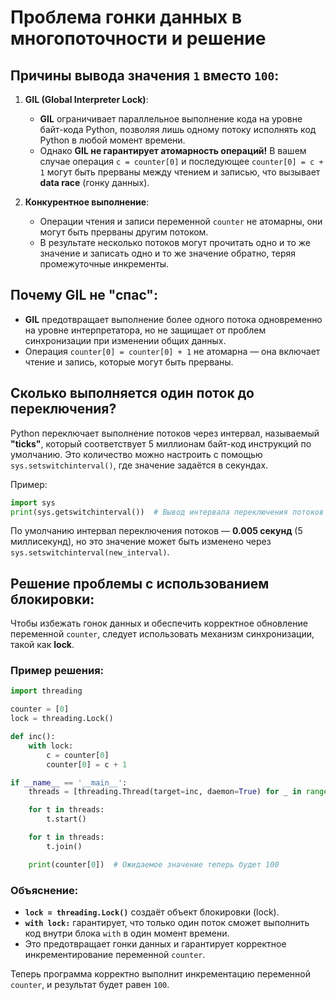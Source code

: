 
# Проблема гонки данных в многопоточности и решение

## Причины вывода значения `1` вместо `100`:
1. **GIL (Global Interpreter Lock)**:
   - **GIL** ограничивает параллельное выполнение кода на уровне байт-кода Python, позволяя лишь одному потоку исполнять код Python в любой момент времени.
   - Однако **GIL не гарантирует атомарность операций!** В вашем случае операция `c = counter[0]` и последующее `counter[0] = c + 1` могут быть прерваны между чтением и записью, что вызывает **data race** (гонку данных).

2. **Конкурентное выполнение**:
   - Операции чтения и записи переменной `counter` не атомарны, они могут быть прерваны другим потоком.
   - В результате несколько потоков могут прочитать одно и то же значение и записать одно и то же значение обратно, теряя промежуточные инкременты.

## Почему GIL не "спас":
- **GIL** предотвращает выполнение более одного потока одновременно на уровне интерпретатора, но не защищает от проблем синхронизации при изменении общих данных.
- Операция `counter[0] = counter[0] + 1` не атомарна — она включает чтение и запись, которые могут быть прерваны.

## Сколько выполняется один поток до переключения?
Python переключает выполнение потоков через интервал, называемый **"ticks"**, который соответствует 5 миллионам байт-код инструкций по умолчанию. Это количество можно настроить с помощью `sys.setswitchinterval()`, где значение задаётся в секундах.

Пример: 
```python
import sys
print(sys.getswitchinterval())  # Вывод интервала переключения потоков
```
По умолчанию интервал переключения потоков — **0.005 секунд** (5 миллисекунд), но это значение может быть изменено через `sys.setswitchinterval(new_interval)`.

## Решение проблемы с использованием блокировки:

Чтобы избежать гонок данных и обеспечить корректное обновление переменной `counter`, следует использовать механизм синхронизации, такой как **lock**.

### Пример решения:

```python
import threading

counter = [0]
lock = threading.Lock()

def inc():
    with lock:
        c = counter[0]
        counter[0] = c + 1

if __name__ == '__main__':
    threads = [threading.Thread(target=inc, daemon=True) for _ in range(100)]

    for t in threads:
        t.start()

    for t in threads:
        t.join()

    print(counter[0])  # Ожидаемое значение теперь будет 100
```

### Объяснение:
- **`lock = threading.Lock()`** создаёт объект блокировки (lock).
- **`with lock:`** гарантирует, что только один поток сможет выполнить код внутри блока `with` в один момент времени.
- Это предотвращает гонки данных и гарантирует корректное инкрементирование переменной `counter`.

Теперь программа корректно выполнит инкрементацию переменной `counter`, и результат будет равен `100`.
